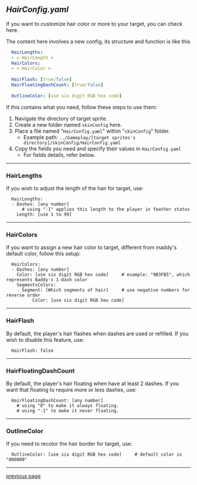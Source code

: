 
## _HairConfig.yaml_
If you want to customize hair color or more to your target, you can check here.

The content here involves a new config, its structure and function is like this
```yaml
  HairLengths:
  - < HairLength >
  HairColors:
  - < HairColor >
  
  HairFlash: [true/false]
  HairFloatingDashCount: [true/false]
  
  OutlineColor: [use six digit RGB hex code]
```

If this contains what you need, follow these steps to use them:
1. Navigate the directory of target sprite.
2. Create a new folder named `skinConfig` here.
3. Place a file named "`HairConfig.yaml`" within "`skinConfig`" folder.
   * Example path: `../Gameplay/[target sprites's directory]/skinConfig/HairConfig.yaml`
4. Copy the fields you need and specify their values in `HairConfig.yaml`
   * For fields details, refer below.

---
### HairLengths
If you wish to adjust the length of the hair for target, use:
```
  HairLengths:
  - Dashes: [any number]     
      # using "-1" applies this length to the player in feather status
    Length: [use 1 to 99]
```

---
### HairColors
If you want to assign a new hair color to target, 
different from maddy's default color, follow this setup:
```
  HairColors:
  - Dashes: [any number]
    Color: [use six digit RGB hex code]     # example: "9B3FB5", which represents Baddy's 1-dash color
	SegmentsColors:
	- Segment: [Which segments of hair]     # use negative numbers for reverse order
          Color: [use six digit RGB hex code]
```

---
### HairFlash
By default, the player's hair flashes when dashes are used or refilled. 
If you wish to disable this feature, use:
```
  HairFlash: false
```

---
### HairFloatingDashCount
By default, the player's hair floating when have at least 2 dashes. If you want that floating to require more or less dashes, use:
```
  HairFloatingDashCount: [any number]
    # using "0" to make it always floating.
    # using "-1" to make it never floating.
```


---
### OutlineColor
If you need to recolor the hair border for target, use:
```
  OutlineColor: [use six digit RGB hex code]     # default color is "000000"
```

---
[previous page](/docs/guide/README.md#more-miscellaneous)

